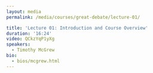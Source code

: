 ```yaml
---
layout: media
permalink: /media/courses/great-debate/lecture-01/

title: 'Lecture 01: Introduction and Course Overview'
duration: '16:24'
video: QCkzYqP1yXg
speakers:
  - Timothy McGrew
bio:
  - bios/mcgrew.html
---
```

